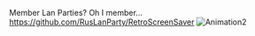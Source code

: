 Member Lan Parties? Oh I member...
https://github.com/RusLanParty/RetroScreenSaver
![Animation2](https://github.com/RusLanParty/RusLanParty/assets/84645216/1f0f564e-aa2a-47ae-a2f1-fb7218e6e1f4)
